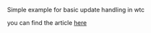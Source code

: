 Simple example for basic update handling in wtc

you can find the article [here](https://dev.to/mrali109/update-handling-in-wtelegramclient-461o)

